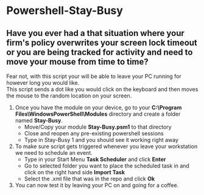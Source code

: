 # Powershell-Stay-Busy
## Have you ever had a that situation where your firm's policy overwrites your screen lock timeout or you are being tracked for activity and need to move your mouse from time to time?
Fear not, with this script your will be able to leave your PC running for however long you would like. <br />
This script sends a dot like you would click on the keyboard and then moves the mouse to the random location on your screen. <br />
1. Once you have the module on your device, go to your **C:\Program Files\WindowsPowerShell\Modules** directory and create a folder named **Stay-Busy**.
    * Move/Copy your module **Stay-Busy.psm1** to that directory
    * Close and reopen any pre-existing  powershell sessions
    * Type in Stay-Busy 1 and you should see it working right away
2. To make sure script gets triggered whenever you leave your workstation we need to schedule an event.
    * Type in your Start Menu **Task Scheduler** and click **Enter**
    * Go to selected folder you want to place the scheduled task in and click on the right hand side **Import Task**
    * Select the .xml file that was in the repo and click **Ok**
3. You can now test it by leaving your PC on and going for a coffee.